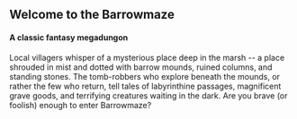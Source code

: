 ## Welcome to the Barrowmaze

#### A classic fantasy megadungon

Local villagers whisper of a mysterious
place deep in the marsh -- a place
shrouded in mist and dotted with
barrow mounds, ruined columns, and
standing stones. The tomb-robbers
who explore beneath the mounds, or
rather the few who return, tell tales of
labyrinthine passages, magnificent grave
goods, and terrifying creatures waiting
in the dark. Are you brave (or foolish)
enough to enter Barrowmaze?
